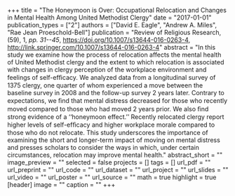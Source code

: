 +++
title = "The Honeymoon is Over: Occupational Relocation and Changes in Mental Health Among United Methodist Clergy"
date = "2017-01-01"
publication_types = ["2"]
authors = ["David E. Eagle", "Andrew A. Miles", "Rae Jean Proeschold-Bell"]
publication = "Review of Religious Research, (59), 1, _pp. 31--45_, https://doi.org/10.1007/s13644-016-0263-4, http://link.springer.com/10.1007/s13644-016-0263-4"
abstract = "In this study we examine how the process of relocation affects the mental health of United Methodist clergy and the extent to which relocation is associated with changes in clergy perception of the workplace environment and feelings of self-efﬁcacy. We analyzed data from a longitudinal survey of 1375 clergy, one quarter of whom experienced a move between the baseline survey in 2008 and the follow-up survey 2 years later. Contrary to expectations, we ﬁnd that mental distress decreased for those who recently moved compared to those who had moved 2 years prior. We also ﬁnd strong evidence of a ‘‘honeymoon effect.’’ Recently relocated clergy report higher levels of self-efﬁcacy and higher workplace morale compared to those who do not relocate. This study underscores the importance of examining the short and longer-term impact of moving on mental distress and presses scholars to consider the ways in which, under certain circumstances, relocation may improve mental health."
abstract_short = ""
image_preview = ""
selected = false
projects = []
tags = []
url_pdf = ""
url_preprint = ""
url_code = ""
url_dataset = ""
url_project = ""
url_slides = ""
url_video = ""
url_poster = ""
url_source = ""
math = true
highlight = true
[header]
image = ""
caption = ""
+++
